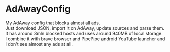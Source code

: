 # AdAwayConfig
My AdAway config that blocks almost all ads.  
Just download JSON, import it on AdAway, update sources and parse them.  
It has around 3mln blocked hosts and uses around 940MB of local storage.  
I combine it with brave browser and PipePipe android YouTube launcher and I don't see almost any ads at all.